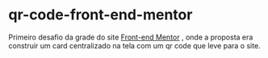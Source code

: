 # qr-code-front-end-mentor
Primeiro desafio da grade do site [Front-end Mentor](https://www.frontendmentor.io/) , onde a proposta era construir um card centralizado na tela com um qr code que leve para o site.
